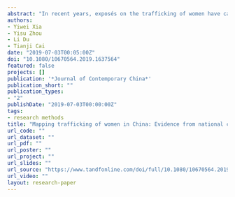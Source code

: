 ```yaml
---
abstract: "In recent years, exposés on the trafficking of women have caught the public’s attention in China. However, due to data scarcity, the scope and nature of such criminal activity are not well understood. The authors of this study provide a new angle in the analysis of human trafficking by digitizing and analyzing court sentencing documents on trafficking in China during 2014–2015.Through mapping court data to geographic information and performing network analysis, the study presented a comprehensive picture of intra-provincial, inter-provincial, and international trafficking patterns. The data showed that international trafficking has become the largest category in the trafficking of women, and victims were typically young women in their 20s originating from Vietnam, Myanmar, and North Korea who were sold into central provinces. Domestically, inter-provincial trafficking outnumbers intra-provincial cases. Across provincial borders, women were trafficked from southwest to central provinces. Intra-provincial trafficking was concentrated in four provinces: Henan, Anhui, Shandong, and Hebei."
authors:
- Yiwei Xia
- Yisu Zhou
- Li Du 
- Tianji Cai
date: "2019-07-03T00:05:00Z"
doi: "10.1080/10670564.2019.1637564"
featured: false
projects: []
publication: '*Journal of Contemporary China*'
publication_short: ""
publication_types:
- "2"
publishDate: "2019-07-03T00:00:00Z"
tags:
- research methods
title: "Mapping trafficking of women in China: Evidence from national court sentences"
url_code: ""
url_dataset: ""
url_pdf: ""
url_poster: ""
url_project: ""
url_slides: ""
url_source: "https://www.tandfonline.com/doi/full/10.1080/10670564.2019.1637564"
url_video: ""
layout: research-paper
---
```

